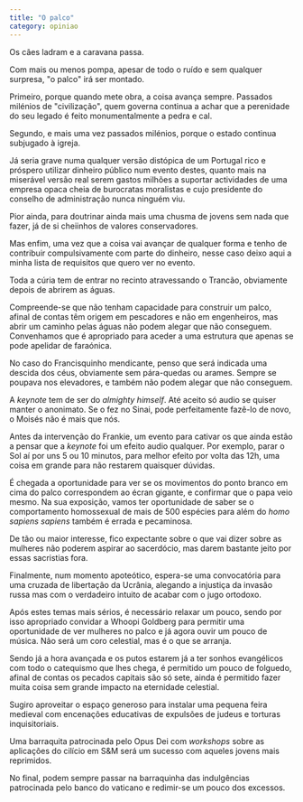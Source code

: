 ```yaml
---
title: "O palco"
category: opiniao
---
```


Os cães ladram e a caravana passa.

Com mais ou menos pompa, apesar de todo o ruído e sem qualquer surpresa, "o palco" irá ser montado.

Primeiro, porque quando mete obra, a coisa avança sempre. Passados milénios de "civilização", quem governa continua a achar que a perenidade do seu legado é feito monumentalmente a pedra e cal.

Segundo, e mais uma vez passados milénios, porque o estado continua subjugado à igreja.

Já seria grave numa qualquer versão distópica de um Portugal rico e próspero utilizar dinheiro público num evento destes, quanto mais na miserável versão real serem gastos milhões a suportar actividades de uma empresa opaca cheia de burocratas moralistas e cujo presidente do conselho de administração nunca ninguém viu.

Pior ainda, para doutrinar ainda mais uma chusma de jovens sem nada que fazer, já de si cheiinhos de valores conservadores.

Mas enfim, uma vez que a coisa vai avançar de qualquer forma e tenho de contribuir compulsivamente com parte do dinheiro, nesse caso deixo aqui a minha lista de requisitos que quero ver no evento.

Toda a cúria tem de entrar no recinto atravessando o Trancão, obviamente depois de abrirem as águas.

Compreende-se que não tenham capacidade para construir um palco, afinal de contas têm origem em pescadores e não em engenheiros, mas abrir um caminho pelas águas não podem alegar que não conseguem. Convenhamos que é apropriado para aceder a uma estrutura que apenas se pode apelidar de faraónica.

No caso do Francisquinho mendicante, penso que será indicada uma descida dos céus, obviamente sem pára-quedas ou arames. Sempre se poupava nos elevadores, e também não podem alegar que não conseguem.

A *keynote* tem de ser do *almighty himself*. Até aceito só audio se quiser manter o anonimato. Se o fez no Sinai, pode perfeitamente fazê-lo de novo, o Moisés não é mais que nós.

Antes da intervenção do Frankie, um evento para cativar os que ainda estão a pensar que a *keynote* foi um efeito audio qualquer. Por exemplo, parar o Sol aí por uns 5 ou 10 minutos, para melhor efeito por volta das 12h, uma coisa em grande para não restarem quaisquer dúvidas.

É chegada a oportunidade para ver se os movimentos do ponto branco em cima do palco correspondem ao écran gigante, e confirmar que o papa veio mesmo. Na sua exposição, vamos ter oportunidade de saber se o comportamento homossexual de mais de 500 espécies para além do *homo sapiens sapiens* também é errada e pecaminosa.

De tão ou maior interesse, fico expectante sobre o que vai dizer sobre as mulheres não poderem aspirar ao sacerdócio, mas darem bastante jeito por essas sacristias fora.

Finalmente, num momento apoteótico, espera-se uma convocatória para uma cruzada de libertação da Ucrânia, alegando a injustiça da invasão russa mas com o verdadeiro intuito de acabar com o jugo ortodoxo.

Após estes temas mais sérios, é necessário relaxar um pouco, sendo por isso apropriado convidar a Whoopi Goldberg para permitir uma oportunidade de ver mulheres no palco e já agora ouvir um pouco de música. Não será um coro celestial, mas é o que se arranja.

Sendo já a hora avançada e os putos estarem já a ter sonhos evangélicos com todo o catequismo que lhes chega, é permitido um pouco de folguedo, afinal de contas os pecados capitais são só sete, ainda é permitido fazer muita coisa sem grande impacto na eternidade celestial.

Sugiro aproveitar o espaço generoso para instalar uma pequena feira medieval com encenações educativas de expulsões de judeus e torturas inquisitoriais.

Uma barraquita patrocinada pelo Opus Dei com *workshops* sobre as aplicações do cilício em S&M será um sucesso com aqueles jovens mais reprimidos.

No final, podem sempre passar na barraquinha das indulgências patrocinada pelo banco do vaticano e redimir-se um pouco dos excessos.

